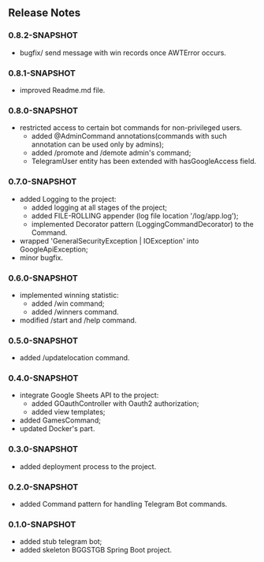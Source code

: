 ## Release Notes

### 0.8.2-SNAPSHOT
*   bugfix/ send message with win records once AWTError occurs.

### 0.8.1-SNAPSHOT
*   improved Readme.md file.

### 0.8.0-SNAPSHOT
*   restricted access to certain bot commands for non-privileged users.
    * added @AdminCommand annotations(commands with such annotation can be used only by admins);
    * added /promote and /demote admin's command;
    * TelegramUser entity has been extended with hasGoogleAccess field.

### 0.7.0-SNAPSHOT
*   added Logging to the project:
    * added logging at all stages of the project;
    * added FILE-ROLLING appender (log file location '/log/app.log');
    * implemented Decorator pattern (LoggingCommandDecorator) to the Command.
*   wrapped 'GeneralSecurityException | IOException' into GoogleApiException;
*   minor bugfix.

### 0.6.0-SNAPSHOT
*   implemented winning statistic:
    * added /win command;
    * added /winners command.
*   modified /start and /help command.

### 0.5.0-SNAPSHOT
*   added /updatelocation command.

### 0.4.0-SNAPSHOT
*   integrate Google Sheets API to the project:
    * added GOauthController with Oauth2 authorization;
    * added view templates;
*   added GamesCommand;
*   updated Docker's part.
  
### 0.3.0-SNAPSHOT
*   added deployment process to the project.

### 0.2.0-SNAPSHOT
*   added Command pattern for handling Telegram Bot commands.

### 0.1.0-SNAPSHOT
*   added stub telegram bot;
*   added skeleton BGGSTGB Spring Boot project.